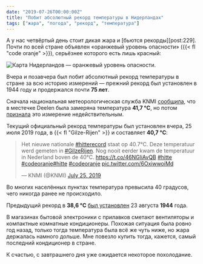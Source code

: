 ```yaml
---
date: "2019-07-26T00:00:00Z"
title: "Побит абсолютный рекорд температуры в Нидерландах"
tags: ["жара", "погода", "рекорд", "температура"]
---
```


А у нас четвёртый день стоит дикая жара и [бьются рекорды][post:229]. Почти по всей стране объявлен «оранжевый уровень опасности» ({{< fl "code oranje" >}}), серьёзнее которого есть лишь красный:

![](img:1.bp.blogspot.com/-UT_YxhgI0Os/XTriejhY54I/AAAAAAAAwg8/4iyYAGe0zP4azsXylGGZQfoyZ3cOWFrAgCKgBGAs/s1600/code-oranje.png "Карта Нидерландов — оранжевый уровень опасности.")

Вчера и позавчера был побит абсолютный рекорд температуры в стране за всю историю измерений — прежний рекорд был установлен в 1944 году и продержался почти **75 лет**.

<!--more-->

Сначала национальная метеорологическая служба KNMI [сообщила](https://twitter.com/KNMI/status/1154362572138852354), что в местечке Deelen была замеряна температура **41,7 °C**, но потом [признала](https://twitter.com/KNMI/status/1154372338806398976) это измерение недействительным.

Текущий официальный рекорд температуры был установлен вчера, 25 июля 2019 года, в {{< fl "Gilze-Rijen" >}} и составляет **40,7 °C**:

<blockquote class="twitter-tweet" data-link-color="#06774f"><p lang="nl" dir="ltr">Het nieuwe nationale <a href="https://twitter.com/hashtag/hitterecord?src=hash&amp;ref_src=twsrc%5Etfw">#hitterecord</a> staat op 40.7°C. Deze temperatuur werd gemeten in <a href="https://twitter.com/hashtag/GilzeRijen?src=hash&amp;ref_src=twsrc%5Etfw">#GilzeRijen</a>. Nog nooit eerder kwam de temperatuur in Nederland boven de 40°C. <a href="https://t.co/46NGliAvQB">https://t.co/46NGliAvQB</a> <a href="https://twitter.com/hashtag/hitte?src=hash&amp;ref_src=twsrc%5Etfw">#hitte</a> <a href="https://twitter.com/hashtag/codeoranje?src=hash&amp;ref_src=twsrc%5Etfw">#codeoranje</a><a href="https://twitter.com/hashtag/hitte?src=hash&amp;ref_src=twsrc%5Etfw">#hitte</a> <a href="https://twitter.com/hashtag/codeoranje?src=hash&amp;ref_src=twsrc%5Etfw">#codeoranje</a> <a href="https://t.co/6OxiwwoiMd">pic.twitter.com/6OxiwwoiMd</a></p>&mdash; KNMI (@KNMI) <a href="https://twitter.com/KNMI/status/1154429975216283648?ref_src=twsrc%5Etfw">July 25, 2019</a></blockquote> <script async src="https://platform.twitter.com/widgets.js" charset="utf-8"></script>

Во многих населённых пунктах температура превысила 40 градусов, чего никогда ранее не происходило.

Предыдущий рекорд в **38,6 °C** [был установлен](https://www.knmi.nl/over-het-knmi/nieuws/nationaal-hitterecord-na-75-jaar-verbroken) 23 августа **1944** года.

В магазинах бытовой электроники с прилавков сметают вентиляторы и компактные комнатные кондиционеры. Похожая ситуация была ровно год назад, только тогда температура была всё же чуть ниже, но жара держалась намного дольше. Мне повезло купить тогда, кажется, самый последний кондиционер в стране.

К счастью, с завтрашнего дня уже ожидается некоторое похолодание.
